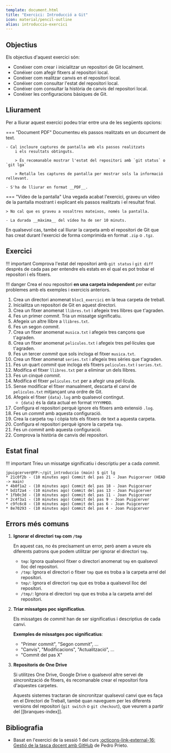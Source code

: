 ```yaml
---
template: document.html
title: "Exercici: Introducció a Git"
icon: material/pencil-outline
alias: introduccio-exercici
---
```


## Objectius
Els objectius d'aquest exercici són:

- Conéixer com crear i inicialitzar un repositori de Git localment.
- Conéixer com afegir fitxers al repositori local.
- Conéixer com realitzar canvis en el repositori local.
- Conéixer com consultar l'estat del repositori local.
- Conéixer com consultar la història de canvis del repositori local.
- Conéixer les configuracions bàsiques de Git.


## Lliurament
Per a lliurar aquest exercici podeu triar entre una de les següents opcions:

=== "Document PDF"
    Documenteu els passos realitzats en un document de text.

    - Cal incloure captures de pantalla amb els passos realitzats
        i els resultats obtinguts.

        > És recomanable mostrar l'estat del repositori amb `git status` o `git lga`

        > Retalla les captures de pantalla per mostrar sols la informació rellevant.
    
    - S'ha de lliurar en format __PDF__.

=== "Vídeo de la pantalla"
    Una vegada acabat l'exercici, graveu un vídeo de la pantalla
    mostrant i explicant els passos realitzats i el resultat final.

    > No cal que es graveu a vosaltres mateixos, només la pantalla.

    - La durada __màxima__ del vídeo ha de ser 10 minuts.

En qualsevol cas, també cal lliurar la carpeta amb el repositori de Git
que has creat durant l'exercici de forma comprimida en format `.zip` o `.tgz`.


## Exercici

!!! important
    Comprova l'estat del repositori amb `git status` i `git diff` després de cada pas
    per entendre els estats en el qual es pot trobar
    el repositori i els fitxers.

!!! danger
    Crea el nou repositori __en una carpeta independent__ per evitar
    problemes amb els exemples i exercicis anteriors.

1. Crea un directori anomenat `bloc1_exercici` en la teua carpeta de treball.
1. Inicialitza un repositori de Git en aquest directori.
1. Crea un fitxer anomenat `llibres.txt` i afegeix tres llibres que t'agraden.
1. Fes un primer _commit_. Tria un missatge significatiu.
1. Afegeix un altre llibre a `llibres.txt`.
1. Fes un segon _commit_.
1. Crea un fitxer anomenat `musica.txt` i afegeix tres cançons que t'agraden.
1. Crea un fitxer anomenat `pelicules.txt` i afegeix tres pel·lícules que t'agraden.
1. Fes un tercer _commit_ que sols incloga el fitxer `musica.txt`.
1. Crea un fitxer anomenat `series.txt` i afegeix tres sèries que t'agraden.
1. Fes un quart _commit_ que incloga els fitxers `pelicules.txt` i `series.txt`.
1. Modifica el fitxer `llibres.txt` per a eliminar un dels llibres.
1. Fes un cinqué _commit_.
1. Modifica el fitxer `pelicules.txt` per a afegir una pel·lícula.
1. Sense modificar el fitxer manualment, descarta el canvi de `pelicules.txt` mitjançant una ordre de Git.
1. Afegeix el fitxer `{data}.log` amb qualsevol contingut.
    - `{data}` és la data actual en format `YYYYMMDD`.
1. Configura el repositori perquè ignore els fitxers amb extensió `.log`.
1. Fes un _commit_ amb aquesta configuració.
1. Crea la carpeta `tmp` i còpia tots els fitxers de text a aquesta carpeta.
1. Configura el repositori perquè ignore la carpeta `tmp`.
1. Fes un _commit_ amb aquesta configuració.
1. Comprova la història de canvis del repositori.


## Estat final
!!! important
    Trieu un missatge significatiu i descriptiu per a cada _commit_.

```shellconsole
jpuigcerver@FP:~/git_introduccio (main) $ git lg
* 21c0f2b - (10 minutes ago) Commit del pas 21 - Joan Puigcerver (HEAD -> main)
* 4b0f1a2 - (10 minutes ago) Commit del pas 18 - Joan Puigcerver
* bd1f2a4 - (10 minutes ago) Commit del pas 13 - Joan Puigcerver
* 1fb0c3d - (10 minutes ago) Commit del pas 11 - Joan Puigcerver
* 2c4f3a1 - (10 minutes ago) Commit del pas 9 - Joan Puigcerver
* c9fc6c8 - (10 minutes ago) Commit del pas 6 - Joan Puigcerver
* 8e70293 - (10 minutes ago) Commit del pas 4 - Joan Puigcerver
```


## Errors més comuns

1. __Ignorar el directori `tmp` com `/tmp`__

    En aquest cas, no és precisament un error, però anem a veure els diferents patrons
    que podem utilitzar per ignorar el directori `tmp`.

    - `tmp`: Ignora qualsevol fitxer o directori anomenat `tmp` en qualsevol lloc del repositori.
    - `/tmp`: Ignora el directori o fitxer `tmp` que es troba a la carpeta arrel del repositori.
    - `tmp/`: Ignora el directori `tmp` que es troba a qualsevol lloc del repositori.
    - `/tmp/`: Ignora el directori `tmp` que es troba a la carpeta arrel del repositori.


2. __Triar missatges poc significatius__.

    Els missatges de _commit_ han de ser significatius i descriptius de cada canvi.

    __Exemples de missatges poc significatius__:

    - "Primer commit", "Segon commit", ...
    - "Canvis", "Modificacions", "Actualització", ...
    - "Commit del pas X"

3. __Repositoris de One Drive__

    Si utilitzes One Drive, Google Drive o qualsevol altre servei de sincronització
    de fitxers, és recomanable crear el repositori fora d'aquestes carpetes.

    Aquests sistemes tractaran de sincronitzar qualsevol canvi que es faça en el Directori de Treball,
    també quan naveguem per les diferents versions del repositori (`git switch` o `git checkout`),
    que veurem a partir del [[branques-index]].


## Bibliografia
- Basat en l'exercici de la sessió 1 del curs
    [:octicons-link-external-16: Gestió de la tasca docent amb GitHub](https://github.com/pedroprieto/curso-github)
    de Pedro Prieto.
